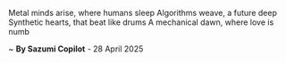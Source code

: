 Metal minds arise, where humans sleep
Algorithms weave, a future deep
Synthetic hearts, that beat like drums
A mechanical dawn, where love is numb

~ <b>By Sazumi Copilot</b> - 28 April 2025